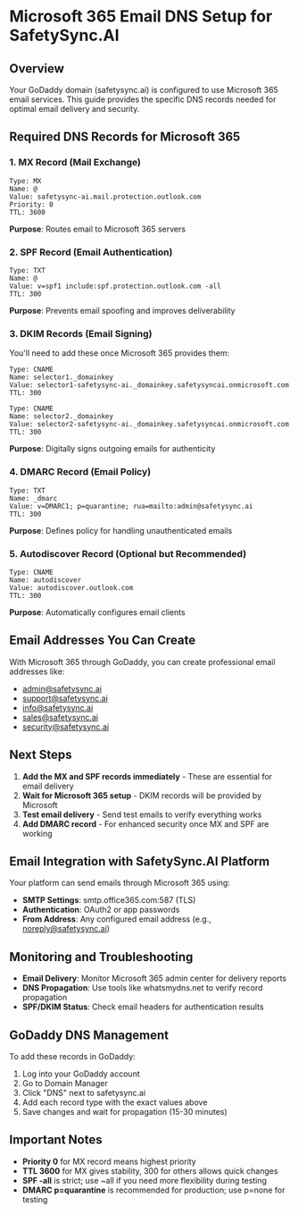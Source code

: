# Microsoft 365 Email DNS Setup for SafetySync.AI

## Overview
Your GoDaddy domain (safetysync.ai) is configured to use Microsoft 365 email services. This guide provides the specific DNS records needed for optimal email delivery and security.

## Required DNS Records for Microsoft 365

### 1. MX Record (Mail Exchange)
```
Type: MX
Name: @
Value: safetysync-ai.mail.protection.outlook.com
Priority: 0
TTL: 3600
```
**Purpose**: Routes email to Microsoft 365 servers

### 2. SPF Record (Email Authentication)
```
Type: TXT
Name: @
Value: v=spf1 include:spf.protection.outlook.com -all
TTL: 300
```
**Purpose**: Prevents email spoofing and improves deliverability

### 3. DKIM Records (Email Signing)
You'll need to add these once Microsoft 365 provides them:
```
Type: CNAME
Name: selector1._domainkey
Value: selector1-safetysync-ai._domainkey.safetysyncai.onmicrosoft.com
TTL: 300

Type: CNAME
Name: selector2._domainkey
Value: selector2-safetysync-ai._domainkey.safetysyncai.onmicrosoft.com
TTL: 300
```
**Purpose**: Digitally signs outgoing emails for authenticity

### 4. DMARC Record (Email Policy)
```
Type: TXT
Name: _dmarc
Value: v=DMARC1; p=quarantine; rua=mailto:admin@safetysync.ai
TTL: 300
```
**Purpose**: Defines policy for handling unauthenticated emails

### 5. Autodiscover Record (Optional but Recommended)
```
Type: CNAME
Name: autodiscover
Value: autodiscover.outlook.com
TTL: 300
```
**Purpose**: Automatically configures email clients

## Email Addresses You Can Create

With Microsoft 365 through GoDaddy, you can create professional email addresses like:
- admin@safetysync.ai
- support@safetysync.ai
- info@safetysync.ai
- sales@safetysync.ai
- security@safetysync.ai

## Next Steps

1. **Add the MX and SPF records immediately** - These are essential for email delivery
2. **Wait for Microsoft 365 setup** - DKIM records will be provided by Microsoft
3. **Test email delivery** - Send test emails to verify everything works
4. **Add DMARC record** - For enhanced security once MX and SPF are working

## Email Integration with SafetySync.AI Platform

Your platform can send emails through Microsoft 365 using:
- **SMTP Settings**: smtp.office365.com:587 (TLS)
- **Authentication**: OAuth2 or app passwords
- **From Address**: Any configured email address (e.g., noreply@safetysync.ai)

## Monitoring and Troubleshooting

- **Email Delivery**: Monitor Microsoft 365 admin center for delivery reports
- **DNS Propagation**: Use tools like whatsmydns.net to verify record propagation
- **SPF/DKIM Status**: Check email headers for authentication results

## GoDaddy DNS Management

To add these records in GoDaddy:
1. Log into your GoDaddy account
2. Go to Domain Manager
3. Click "DNS" next to safetysync.ai
4. Add each record type with the exact values above
5. Save changes and wait for propagation (15-30 minutes)

## Important Notes

- **Priority 0** for MX record means highest priority
- **TTL 3600** for MX gives stability, 300 for others allows quick changes
- **SPF -all** is strict; use ~all if you need more flexibility during testing
- **DMARC p=quarantine** is recommended for production; use p=none for testing